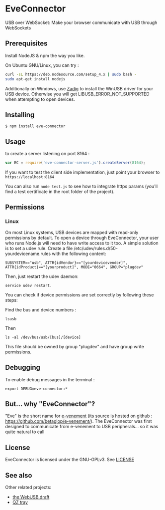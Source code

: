 EveConnector
=============

USB over WebSocket: Make your browser communicate with USB through WebSockets

Prerequisites
--------------

Install NodeJS & npm the way you like.

On Ubuntu GNU/Linux, you can try :
```bash
curl -sL https://deb.nodesource.com/setup_4.x | sudo bash -
sudo apt-get install nodejs
```

Additionally on Windows, use [Zadig](http://zadig.akeo.ie/) to install the WinUSB driver for your USB device. Otherwise you will get LIBUSB_ERROR_NOT_SUPPORTED when attempting to open devices.

Installing
-----------

```$ npm install eve-connector```

Usage
------

to create a server listening on port 8164 :

```js
var EC = require('eve-connector-server.js').createServer(8164);
```

If you want to test the client side implementation, just point your browser to ```https://localhost:8164```

You can also run ```node test.js``` to see how to integrate https params (you'll find a test certificate in the root folder of the project).

Permissions
------------

### Linux

On most Linux systems, USB devices are mapped with read-only permissions by default.
To open a device through EveConnector, your user who runs Node.js will need to have write access to it too.
A simple solution is to set a udev rule. Create a file /etc/udev/rules.d/50-yourdevicename.rules with the following content:

```SUBSYSTEM=="usb", ATTR{idVendor}=="[yourdevicevendor]", ATTR{idProduct}=="[yourproduct]", MODE="0664", GROUP="plugdev"```

Then, just restart the udev daemon:
```
service udev restart.
```

You can check if device permissions are set correctly by following these steps:

Find the bus and device numbers :
```
lsusb
```

Then

```
ls -al /dev/bus/usb/[bus]/[device]
```

This file should be owned by group "plugdev" and have group write permissions.

Debugging
---------

To enable debug messages in the terminal :

```
export DEBUG=eve-connector:*
```

But... why "EveConnector"?
---------------------------

"Eve" is the short name for [e-venement](http://www.e-venement.org/) (its source is hosted on github : https://github.com/betaglop/e-venement/). The EveConnector was first designed to communicate from e-venement to USB peripherals... so it was quite natural to call

License
--------

EveConnector is licensed under the GNU-GPLv3. See [LICENSE](LICENSE)

See also
--------
Other related projects:
- [the WebUSB draft](https://wicg.github.io/webusb/)
- [QZ tray](https://github.com/qzind/tray/)
